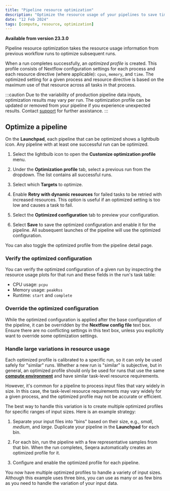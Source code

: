 ```yaml
---
title: "Pipeline resource optimization"
description: "Optimize the resource usage of your pipelines to save time and money."
date: "12 Feb 2024"
tags: [compute, resource, optimization]
---
```


**Available from version 23.3.0**

Pipeline resource optimization takes the resource usage information from previous workflow runs to optimize subsequent runs.

When a run completes successfully, an _optimized profile_ is created. This profile consists of Nextflow configuration settings for each process and each resource directive (where applicable): `cpus`, `memory`, and `time`. The optimized setting for a given process and resource directive is based on the maximum use of that resource across all tasks in that process.

:::caution
Due to the variability of production pipeline data inputs, optimization results may vary per run. The optimization profile can be updated or removed from your pipeline if you experience unexpected results. Contact [support](https://support.seqera.io) for further assistance.
:::

## Optimize a pipeline

On the **Launchpad**, each pipeline that can be optimized shows a lightbulb icon. Any pipeline with at least one successful run can be optimized.

1. Select the lightbulb icon to open the **Customize optimization profile** menu.

2. Under the **Optimization profile** tab, select a previous run from the dropdown. The list contains all successful runs.

3. Select which **Targets** to optimize.

4. Enable **Retry with dynamic resources** for failed tasks to be retried with increased resources. This option is useful if an optimized setting is too low and causes a task to fail.

5. Select the **Optimized configuration** tab to preview your configuration.

6. Select **Save** to save the optimized configuration and enable it for the pipeline. All subsequent launches of the pipeline will use the optimized configuration.

You can also toggle the optimized profile from the pipeline detail page.

### Verify the optimized configuration

You can verify the optimized configuration of a given run by inspecting the resource usage plots for that run and these fields in the run's task table:

- CPU usage: `pcpu`
- Memory usage: `peakRss`
- Runtime: `start` and `complete`

### Override the optimized configuration

While the optimized configuration is applied after the base configuration of the pipeline, it can be overridden by the **Nextflow config file** text box. Ensure there are no conflicting settings in this text box, unless you explicitly want to override some optimization settings.

### Handle large variations in resource usage

Each optimized profile is calibrated to a specific run, so it can only be used safely for "similar" runs. Whether a new run is "similar" is subjective, but in general, an optimized profile should only be used for runs that use the same [**compute environment**](../compute-envs/overview) and have similar task-level resource requirements.

However, it's common for a pipeline to process input files that vary widely in size. In this case, the task-level resource requirements may vary widely for a given process, and the optimized profile may not be accurate or efficient.

The best way to handle this variation is to create multiple optimized profiles for specific ranges of input sizes. Here is an example strategy:

1. Separate your input files into "bins" based on their size, e.g., _small_, _medium_, and _large_. Duplicate your pipeline in the **Launchpad** for each bin.

2. For each bin, run the pipeline with a few representative samples from that bin. When the run completes, Seqera automatically creates an optimized profile for it.

3. Configure and enable the optimized profile for each pipeline.

You now have multiple optimized profiles to handle a variety of input sizes. Although this example uses three bins, you can use as many or as few bins as you need to handle the variation of your input data.
